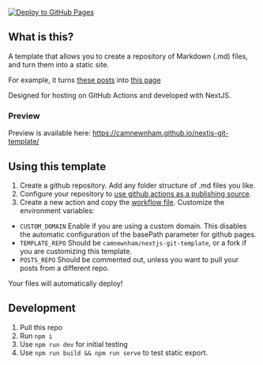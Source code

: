 [![Deploy to GitHub Pages](https://github.com/camnewnham/nextjs-git-template/actions/workflows/nextjs.yml/badge.svg)](https://github.com/camnewnham/nextjs-git-template/actions/workflows/nextjs.yml)

## What is this?

A template that allows you to create a repository of Markdown (.md) files, and turn them into a static site.

For example, it turns [these posts](/.posts) into [this page](https://camnewnham.github.io/nextjs-git-template)

Designed for hosting on GitHub Actions and developed with NextJS.

### Preview

Preview is available here: https://camnewnham.github.io/nextjs-git-template/

## Using this template

1. Create a github repository. Add any folder structure of .md files you like.
2. Configure your repository to [use github actions as a publishing source](https://docs.github.com/en/enterprise-server@3.12/pages/getting-started-with-github-pages/configuring-a-publishing-source-for-your-github-pages-site).
3. Create a new action and copy the [workflow file](/.github/workflows/nextjs.yml). Customize the environment variables:

- `CUSTOM_DOMAIN` Enable if you are using a custom domain. This disables the automatic configuration of the basePath parameter for github pages.
- `TEMPLATE_REPO` Should be `camnewnham/nextjs-git-template`, or a fork if you are customizing this template.
- `POSTS_REPO` Should be commented out, unless you want to pull your posts from a different repo.

Your files will automatically deploy!

## Development

1. Pull this repo
2. Run `npm i`
3. Use `npm run dev` for initial testing
4. Use `npm run build && npm run serve` to test static export.
